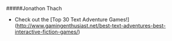 #####Jonathon Thach
- Check out the [Top 30 Text Adventure Games!] (http://www.gamingenthusiast.net/best-text-adventures-best-interactive-fiction-games/)
